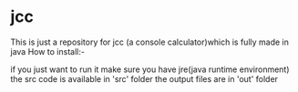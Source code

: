 # jcc
This is just a repository for jcc  (a console calculator)which is fully made in java
How to install:-

if you just want to run it make sure you have jre(java runtime environment)
the src code is available in 'src' folder
the output files are in 'out' folder

